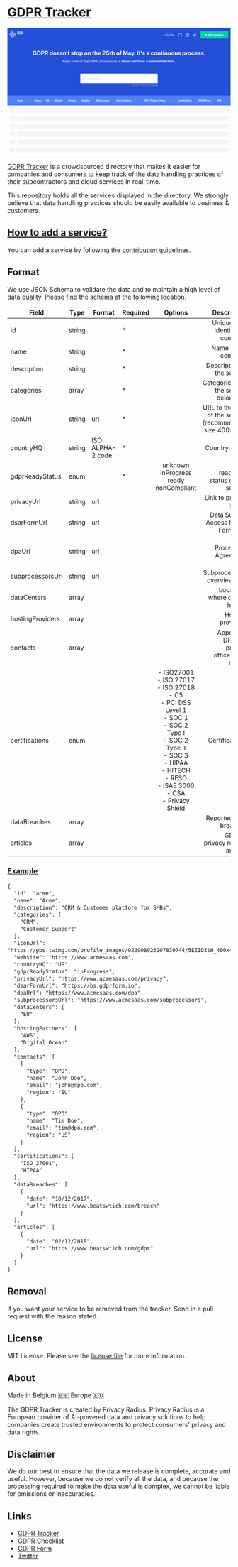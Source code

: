 # [GDPR Tracker](https://www.gdprtracker.io/) 

<img src="https://github.com/privacyradius/gdpr-tracker/blob/master/images/screenshot.png">

[GDPR Tracker](https://www.gdprtracker.io/) is a crowdsourced directory that makes it easier for companies and consumers to keep track of the data handling practices of their subcontractors and cloud services in real-time.

This repository holds all the services displayed in the directory. We strongly believe that data handling practices should be easily available to business & customers. 

## [How to add a service?](https://github.com/privacyradius/gdpr-tracker/blob/master/CONTRIBUTING.md)

You can add a service by following the [contribution guidelines](https://github.com/privacyradius/gdpr-tracker/blob/master/CONTRIBUTING.md).

## Format

We use JSON Schema to validate the data and to maintain a high level of data quality. Please find the schema at the [following location](https://github.com/privacyradius/gdpr-tracker/blob/master/schema.json).

| Field            | Type   | Format           | Required |                                                                                                           Options                                                                                                           |                                               Description |
|------------------|--------|------------------|----------|:---------------------------------------------------------------------------------------------------------------------------------------------------------------------------------------------------------------------------:|----------------------------------------------------------:|
| id               | string |                  | *        |                                                                                                                                                                                                                             |                         Unique id to identify the company |
| name             | string |                  | *        |                                                                                                                                                                                                                             |                                       Name of the company |
| description      | string |                  | *        |                                                                                                                                                                                                                             |                                Description of the service |
| categories       | array  |                  | *        |                                                                                                                                                                                                                             |                    Categories that the service belongs to |
| iconUrl          | string | url              | *        |                                                                                                                                                                                                                             | URL to the icon of the service (recommended size 400x400) |
| countryHQ        | string | ISO ALPHA-2 code | *        |                                                                                                                                                                                                                             |                                             Country of HQ |
| gdprReadyStatus  | enum   |                  | *        |                                                                                      unknown<br> inProgress<br> ready<br> nonCompliant                                                                                      |                     GDPR readiness status of this service |
| privacyUrl       | string | url              |          |                                                                                                                                                                                                                             |                                    Link to privacy policy |
| dsarFormUrl      | string | url              |          |                                                                                                                                                                                                                             |                       Data Subject Access Rights Form URL |
| dpaUrl           | string | url              |          |                                                                                                                                                                                                                             |                             Data Processing Agreement URL |
| subprocessorsUrl | string | url              |          |                                                                                                                                                                                                                             |                                Subprocessors overview URL |
| dataCenters      | array  |                  |          |                                                                                                                                                                                                                             |                            Locations where data is hosted |
| hostingProviders | array  |                  |          |                                                                                                                                                                                                                             |                                         Hosting providers |
| contacts         | array  |                  |          |                                                                                                                                                                                                                             |             Appointed DPOs or privacy officers per region |
| certifications   | enum   |                  |          | - ISO27001<br> - ISO 27017<br> - ISO 27018<br> - C5<br> - PCI DSS Level 1<br> - SOC 1<br> - SOC 2 Type I<br> - SOC 2 Type II<br> - SOC 3<br> - HIPAA<br> - HITECH<br> - RESO<br> - ISAE 3000<br> - CSA<br> - Privacy Shield |                                            Certifications |
| dataBreaches     | array  |                  |          |                                                                                                                                                                                                                             |                                    Reported data breaches |
| articles         | array  |                  |          |                                                                                                                                                                                                                             |                           GDPR & privacy related articles |

### [Example](https://github.com/privacyradius/gdpr-tracker/blob/master/schema.json)

```
{
  "id": "acme",
  "name": "Acme",
  "description": "CRM & Customer platform for SMBs",
  "categories": [
    "CRM", 
    "Customer Support"
  ],
  "iconUrl": "https://pbs.twimg.com/profile_images/922908923207839744/5EZID3tH_400x400.jpg",
  "website": "https://www.acmesaas.com",
  "countryHQ": "US",
  "gdprReadyStatus": "inProgress",
  "privacyUrl": "https://www.acmesaas.com/privacy",
  "dsarFormUrl": "https://bs.gdprform.io",
  "dpaUrl": "https://www.acmesaas.com/dpa",
  "subprocessorsUrl": "https://www.acmesaas.com/subprocessors",
  "dataCenters": [
    "EU"
  ],
  "hostingPartners": [
    "AWS", 
    "Digital Ocean"
  ],
  "contacts": [
    {
      "type": "DPO",
      "name": "John Doe",
      "email": "john@dpo.com",
      "region": "EU"
    }, 
    {
      "type": "DPO",
      "name": "Tim Doe",
      "email": "tim@dpo.com",
      "region": "US"
    }
  ],
  "certifications": [
    "ISO 27001", 
    "HIPAA"
  ],
  "dataBreaches": [
    {
      "date": "10/12/2017",
      "url": "https://www.beatswtich.com/breach"
    }
  ],
  "articles": [
    {
      "date": "02/12/2018",
      "url": "https://www.beatswtich.com/gdpr"
    }
  ]
}
```

## Removal

If you want your service to be removed from the tracker. Send in a pull request with the reason stated.

## License

MIT License. Please see the [license file](https://github.com/privacyradius/gdpr-tracker/blob/master/LICENSE) for more information.

## About

Made in Belgium 🇧🇪 Europe 🇪🇺

The GDPR Tracker is created by Privacy Radius. Privacy Radius is a European provider of AI-powered data and privacy solutions to help companies create trusted environments to protect consumers' privacy and data rights. 

## Disclaimer 

We do our best to ensure that the data we release is  complete, accurate and useful. However, because we do not verify all the data, and because the processing required to make the data useful is complex, we cannot be liable for omissions or inaccuracies.

## Links

* [GDPR Tracker](https://www.gdprtracker.io)
* [GDPR Checklist](https://www.gdprchecklist.io)
* [GDPR Form](https://www.gdprform.io)
* [Twitter](https://twitter.com/privacyradius)
